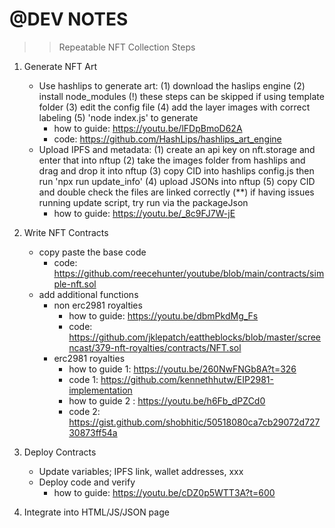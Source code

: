 # @DEV NOTES
>> Repeatable NFT Collection Steps
1. Generate NFT Art
    - Use hashlips to generate art: (1) download the haslips engine (2) install node_modules (!) these steps can be skipped if using template folder (3) edit the config file (4) add the layer images with correct labeling (5) 'node index.js' to generate 
        - how to guide: https://youtu.be/lFDpBmoD62A
        - code: https://github.com/HashLips/hashlips_art_engine
    - Upload IPFS and metadata: (1) create an api key on nft.storage and enter that into nftup (2) take the images folder from hashlips and drag and drop it into nftup (3) copy CID into hashlips config.js then run 'npx run update_info' (4) upload JSONs into nftup (5) copy CID and double check the files are linked correctly (**) if having issues running update script, try run via the packageJson
        - how to guide: https://youtu.be/_8c9FJ7W-jE
2. Write NFT Contracts
    - copy paste the base code
        - code: https://github.com/reecehunter/youtube/blob/main/contracts/simple-nft.sol
    - add additional functions
        - non erc2981 royalties
            - how to guide: https://youtu.be/dbmPkdMg_Fs
            - code: https://github.com/jklepatch/eattheblocks/blob/master/screencast/379-nft-royalties/contracts/NFT.sol
        - erc2981 royalties
            - how to guide 1: https://youtu.be/260NwFNGb8A?t=326
            - code 1: https://github.com/kennethhutw/EIP2981-implementation
            - how to guide 2 : https://youtu.be/h6Fb_dPZCd0
            - code 2: https://gist.github.com/shobhitic/50518080ca7cb29072d72730873ff54a

3. Deploy Contracts
    - Update variables; IPFS link, wallet addresses, xxx
    - Deploy code and verify
        - how to guide: https://youtu.be/cDZ0p5WTT3A?t=600
4. Integrate into HTML/JS/JSON page
    
